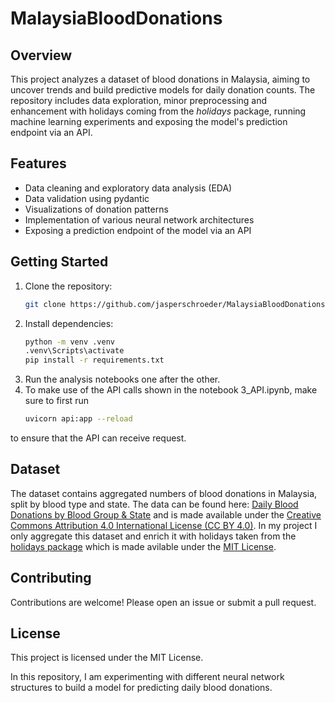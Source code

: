 # MalaysiaBloodDonations
<!-- Repository for exploring a dataset on blood donations in Malaysia. -->

## Overview

This project analyzes a dataset of blood donations in Malaysia, aiming to uncover trends and build predictive models for daily donation counts. The repository includes data exploration, minor preprocessing and enhancement with holidays coming from the *holidays* package, running machine learning experiments and exposing the model's prediction endpoint via an API.

## Features

- Data cleaning and exploratory data analysis (EDA)
- Data validation using pydantic
- Visualizations of donation patterns
- Implementation of various neural network architectures
- Exposing a prediction endpoint of the model via an API

## Getting Started

1. Clone the repository:
    ```bash
    git clone https://github.com/jasperschroeder/MalaysiaBloodDonations.git
    ```
2. Install dependencies:
    ```bash
    python -m venv .venv 
    .venv\Scripts\activate
    pip install -r requirements.txt
    ```
3. Run the analysis notebooks one after the other.
4. To make use of the API calls shown in the notebook 3_API.ipynb, make sure to first run 
    ```bash
    uvicorn api:app --reload
    ```
to ensure that the API can receive request.


## Dataset

The dataset contains aggregated numbers of blood donations in Malaysia, split by blood type and state. The data can be found here: [Daily Blood Donations by Blood Group & State](https://data.gov.my/data-catalogue/blood_donations_state) and is made available under the [Creative Commons Attribution 4.0 International License (CC BY 4.0)](https://creativecommons.org/licenses/by/4.0). In my project I only aggregate this dataset and enrich it with holidays taken from the [holidays package](https://pypi.org/project/holidays/) which is made avilable under the [MIT License](https://spdx.org/licenses/MIT.html).


## Contributing

Contributions are welcome! Please open an issue or submit a pull request.

## License

This project is licensed under the MIT License.

In this repository, I am experimenting with different neural network structures to build a model for predicting daily blood donations. 


